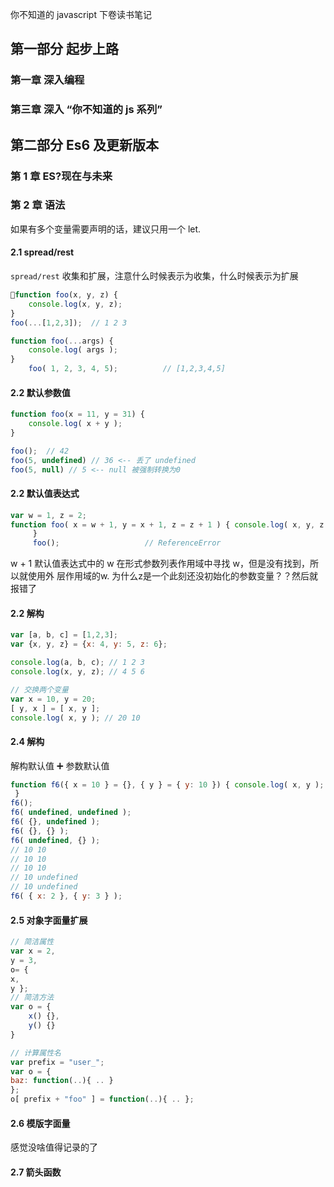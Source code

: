 你不知道的 javascript 下卷读书笔记

## 第一部分 起步上路

### 第一章 深入编程

### 第三章 深入 “你不知道的 js 系列”

## 第二部分 Es6 及更新版本

### 第 1 章 ES?现在与未来

### 第 2 章 语法

如果有多个变量需要声明的话，建议只用一个 let.

#### <a id="2.1 spread/rest">2.1 spread/rest</a>

`spread/rest` 收集和扩展，注意什么时候表示为收集，什么时候表示为扩展

```js
function foo(x, y, z) {
    console.log(x, y, z);
}
foo(...[1,2,3]);  // 1 2 3
```

```js
function foo(...args) { 
    console.log( args );
}
    foo( 1, 2, 3, 4, 5);          // [1,2,3,4,5]
```

#### <a id="2.2 默认参数值">2.2 默认参数值</a>

```js
function foo(x = 11, y = 31) { 
    console.log( x + y );
}

foo();  // 42
foo(5, undefined) // 36 <-- 丢了 undefined
foo(5, null) // 5 <-- null 被强制转换为0
```

#### <a id="2.2 默认值表达式">2.2 默认值表达式</a>

```js
var w = 1, z = 2;
function foo( x = w + 1, y = x + 1, z = z + 1 ) { console.log( x, y, z );
     }
     foo();                   // ReferenceError
```

w + 1 默认值表达式中的 w 在形式参数列表作用域中寻找 w，但是没有找到，所以就使用外 层作用域的w.
为什么z是一个此刻还没初始化的参数变量？？然后就报错了

#### <a id="2.3 解构">2.2 解构</a>

```js
var [a, b, c] = [1,2,3];
var {x, y, z} = {x: 4, y: 5, z: 6};

console.log(a, b, c); // 1 2 3
console.log(x, y, z); // 4 5 6

// 交换两个变量
var x = 10, y = 20;
[ y, x ] = [ x, y ];
console.log( x, y ); // 20 10
```

#### <a id="2.4 解构">2.4 解构</a>

解构默认值 ➕ 参数默认值

```js
function f6({ x = 10 } = {}, { y } = { y: 10 }) { console.log( x, y );
 }
f6();
f6( undefined, undefined );
f6( {}, undefined );
f6( {}, {} );
f6( undefined, {} );
// 10 10
// 10 10
// 10 10
// 10 undefined
// 10 undefined
f6( { x: 2 }, { y: 3 } );
```

#### <a id="2.5 对象字面量扩展">2.5 对象字面量扩展</a>

```js
// 简洁属性
var x = 2, 
y = 3, 
o= {
x,
y };
// 简洁方法
var o = { 
    x() {},
    y() {} 
}

// 计算属性名
var prefix = "user_";
var o = {
baz: function(..){ .. }
};
o[ prefix + "foo" ] = function(..){ .. };
```

#### <a id="2.6 模版字面量">2.6 模版字面量</a>

感觉没啥值得记录的了

#### <a id="2.7 箭头函数">2.7 箭头函数</a>
